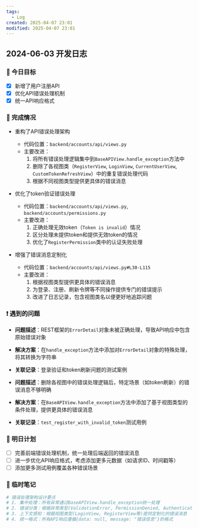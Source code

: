 ```yaml
---
tags:
  - Log
created: 2025-04-07 23:01
modified: 2025-04-07 23:01
---
```

## 2024-06-03 开发日志

### 🎯 今日目标
- [x] 新增了用户注册API
- [x] 优化API错误处理机制
- [x] 统一API响应格式

### 📝 完成情况
- 重构了API错误处理架构
  - 代码位置：`backend/accounts/api/views.py`
  - 主要改进：
    1. 将所有错误处理逻辑集中到`BaseAPIView.handle_exception`方法中
    2. 删除了各视图类（`RegisterView`, `LoginView`, `CurrentUserView`, `CustomTokenRefreshView`）中的重复错误处理代码
    3. 根据不同视图类型提供更具体的错误消息

- 优化了token验证错误处理
  - 代码位置：`backend/accounts/api/views.py`, `backend/accounts/permissions.py`
  - 主要改进：
    1. 正确处理无效token（`Token is invalid`）情况
    2. 区分处理未提供token和提供无效token的情况
    3. 优化了`RegisterPermission`类中的认证失败处理

- 增强了错误消息定制化
  - 代码位置：`backend/accounts/api/views.py#L30-L115`
  - 主要改进：
    1. 根据视图类型提供更具体的错误消息
    2. 为登录、注册、刷新令牌等不同操作提供专门的错误提示
    3. 改进了日志记录，包含视图类名以便更好地追踪问题

### ❗ 遇到的问题
- **问题描述**：REST框架的`ErrorDetail`对象未被正确处理，导致API响应中包含原始错误对象
- **解决方案**：在`handle_exception`方法中添加对`ErrorDetail`对象的特殊处理，将其转换为字符串
- **关联记录**：登录验证和token刷新问题的测试案例

- **问题描述**：删除各视图中的错误处理逻辑后，特定场景（如token刷新）的错误消息不够明确
- **解决方案**：在`BaseAPIView.handle_exception`方法中添加了基于视图类型的条件处理，提供更具体的错误消息
- **关联记录**：`test_register_with_invalid_token`测试用例

### 🌱 明日计划
- [ ] 完善前端错误处理机制，统一处理后端返回的错误消息
- [ ] 进一步优化API响应格式，考虑添加更多元数据（如请求ID、时间戳等）
- [ ] 添加更多测试用例覆盖各种错误场景

### 📌 临时笔记
```python
# 错误处理架构设计要点
# 1. 集中处理：所有异常通过BaseAPIView.handle_exception统一处理
# 2. 错误分类：根据异常类型(ValidationError, PermissionDenied, AuthenticationFailed等)分别处理
# 3. 上下文感知：根据视图类型(LoginView, RegisterView等)提供定制化的错误消息
# 4. 统一格式：所有API响应遵循{data: null, message: "错误信息"}的格式
```
